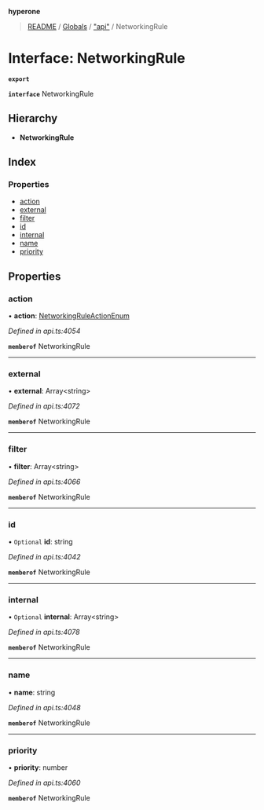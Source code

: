 **hyperone**

> [README](../README.md) / [Globals](../globals.md) / ["api"](../modules/_api_.md) / NetworkingRule

# Interface: NetworkingRule

**`export`** 

**`interface`** NetworkingRule

## Hierarchy

* **NetworkingRule**

## Index

### Properties

* [action](_api_.networkingrule.md#action)
* [external](_api_.networkingrule.md#external)
* [filter](_api_.networkingrule.md#filter)
* [id](_api_.networkingrule.md#id)
* [internal](_api_.networkingrule.md#internal)
* [name](_api_.networkingrule.md#name)
* [priority](_api_.networkingrule.md#priority)

## Properties

### action

•  **action**: [NetworkingRuleActionEnum](../enums/_api_.networkingruleactionenum.md)

*Defined in api.ts:4054*

**`memberof`** NetworkingRule

___

### external

•  **external**: Array\<string>

*Defined in api.ts:4072*

**`memberof`** NetworkingRule

___

### filter

•  **filter**: Array\<string>

*Defined in api.ts:4066*

**`memberof`** NetworkingRule

___

### id

• `Optional` **id**: string

*Defined in api.ts:4042*

**`memberof`** NetworkingRule

___

### internal

• `Optional` **internal**: Array\<string>

*Defined in api.ts:4078*

**`memberof`** NetworkingRule

___

### name

•  **name**: string

*Defined in api.ts:4048*

**`memberof`** NetworkingRule

___

### priority

•  **priority**: number

*Defined in api.ts:4060*

**`memberof`** NetworkingRule
